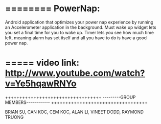 ========
PowerNap:
========
Android application that optimizes your power nap experience by running an Accelerometer application in the background.
Must wake up widget lets you set a final time for you to wake up.
Timer lets you see how much time left, meaning alarm has set itself and all you have to do is have a good power nap.

=====
video link: http://www.youtube.com/watch?v=Ye5hqawRNYo
=====

++++++++++++++++++++++++++++++++++
---------GROUP MEMBERS------------
++++++++++++++++++++++++++++++++++


BRIAN SU,
CAN KOC,
CEM KOC,
ALAN LI,
VINEET DODD,
RAYMOND TRUONG
   